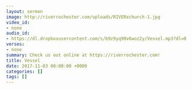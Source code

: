 ```yaml
---
layout: sermon
image: http://riverrochester.com/uploads/RIVERxchurch-1.jpg
video_id:
- none
audio_id:
- https://dl.dropboxusercontent.com/s/b9z9yq90v6woz2y/Vessel.mp3?dl=0
verses:
- none
summary: Check us out online at https://riverrochester.com!
title: Vessel
date: 2017-11-03 00:00:00 +0000
categories: []
tags: []
---
```

